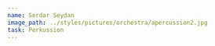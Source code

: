 ```yaml
---
name: Serdar Seydan
image_path: ../styles/pictures/orchestra/apercussion2.jpg
task: Perkussion 
---
```


